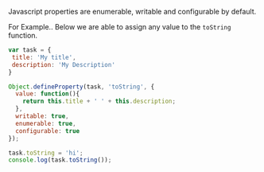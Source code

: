 

Javascript properties are enumerable, writable and configurable by default.

For Example.. Below we are able to assign any value to the `toString` function.

``` js
var task = {
 title: 'My title',
 description: 'My Description'
}

Object.defineProperty(task, 'toString', {
  value: function(){
    return this.title + ' ' + this.description;
  },
  writable: true,
  enumerable: true,
  configurable: true
});

task.toString = 'hi';
console.log(task.toString());
```

